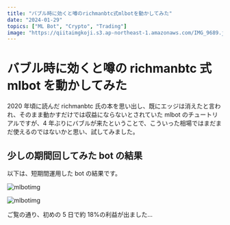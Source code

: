 ```yaml
---
title: "バブル時に効くと噂のrichmanbtc式mlbotを動かしてみた"
date: "2024-01-29"
topics: ["ML Bot", "Crypto", "Trading"]
image: "https://qiitaimgkoji.s3.ap-northeast-1.amazonaws.com/IMG_9689.jpg"
---
```


# バブル時に効くと噂の richmanbtc 式 mlbot を動かしてみた

2020 年頃に読んだ richmanbtc 氏の本を思い出し、既にエッジは消えたと言われ、そのまま動かすだけでは収益にならないとされていた mlbot のチュートリアルですが、4 年ぶりにバブルが来たということで、こういった相場ではまだまだ使えるのではないかと思い、試してみました。

## 少しの期間回してみた bot の結果

以下は、短期間運用した bot の結果です。

![mlbotimg](https://qiitaimgkoji.s3.ap-northeast-1.amazonaws.com/IMG_9689.jpg)

![mlbotimg](https://qiitaimgkoji.s3.ap-northeast-1.amazonaws.com/IMG_9690.jpg)

ご覧の通り、初めの 5 日で約 18%の利益が出ました...
